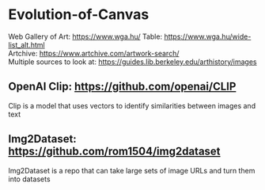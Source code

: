 # Evolution-of-Canvas

Web Gallery of Art: https://www.wga.hu/ Table: https://www.wga.hu/wide-list_alt.html <br/>
Artchive: https://www.artchive.com/artwork-search/ <br/>
Multiple sources to look at: https://guides.lib.berkeley.edu/arthistory/images <br/>


## OpenAI Clip: https://github.com/openai/CLIP
Clip is a model that uses vectors to identify similarities between images and text

## Img2Dataset: https://github.com/rom1504/img2dataset
Img2Dataset is a repo that can take large sets of image URLs and turn them into datasets
